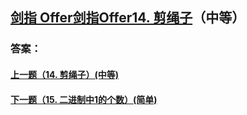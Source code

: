 ## [ 剑指 Offer剑指Offer14. 剪绳子](https://leetcode-cn.com/problems/merge-two-sorted-lists/)（中等）





### 答案：



#### [上一题（14. 剪绳子）(中等)](https://github.com/sdwwld/leetCode/blob/master/src/main/java/com/wld/java/offer/剑指Offer14-I.md)

#### [下一题（15. 二进制中1的个数）(简单)](https://github.com/sdwwld/leetCode/blob/master/src/main/java/com/wld/java/offer/剑指Offer15.md)